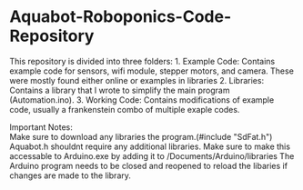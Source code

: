 # Aquabot-Roboponics-Code-Repository

This repository is divided into three folders:
	1. Example Code: Contains example code for sensors, wifi module, stepper motors, and camera.
			These were mostly found either online or examples in libraries
	2. Libraries: Contains a library that I wrote to simplify the main program (Automation.ino).
	3. Working Code: Contains modifications of example code, usually a frankenstein combo of multiple exaple codes.		
			
			

Important Notes:		
Make sure to download any libraries the program.(#include "SdFat.h") Aquabot.h shouldnt require any additional libraries.
Make sure to make this accessable to Arduino.exe by adding it to /Documents/Arduino/libraries
The Arduino program needs to be closed and reopened to reload the libaries if changes are made to the library.
